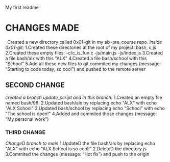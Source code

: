 My first readme
 # CHANGES MADE
-Created a new directory called 0x01-git in my  alx-pre_course repo.
*Inside 0x01-git:*
1.Created these directories at the root of my  project: bash, c,js
2.Created  these empty files:
-c/c_is_fun.c
-js/main.js
-js/index.js
3.Created  a file bash/alx with this "ALX"
4.Created a file bash/school with this "School"
5.Add all these new files to git,commited my changes (message: “Starting to code today, so cool”) and pushed to the remote server
## SECOND CHANGE
*created a branch update_script and in this branch:*
1.Created an empty file named bash/98.
2.Updated bash/alx by replacing echo "ALX" with echo "ALX School"
3.Updated bash/school by replacing echo "School" with echo "The school is open!"
4.Added and commited those changes (message: “My personal work”)
### THIRD CHANGE
*ChangeD branch to main*
1.UpdateD the file bash/alx by replacing echo "ALX" with echo "ALX School is so cool!"
2.DeleteD the directory js
3.Commited the changes (message: “Hot fix”) and push to the origin
